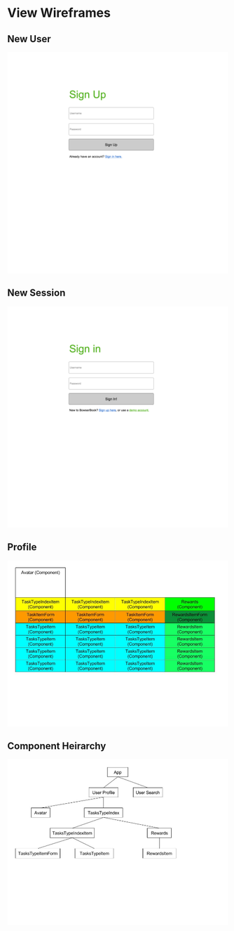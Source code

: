 # View Wireframes

## New User
![new-user]

## New Session
![new-session]

## Profile
![root-profile]

## Component Heirarchy
![component-heirarchy]

[new-user]: ./wireframes/new_user.png
[new-session]: ./wireframes/new_session.png
[root-profile]: ./wireframes/root_profile.jpg
[component-heirarchy]: ./wireframes/component_heirarchy.jpg
